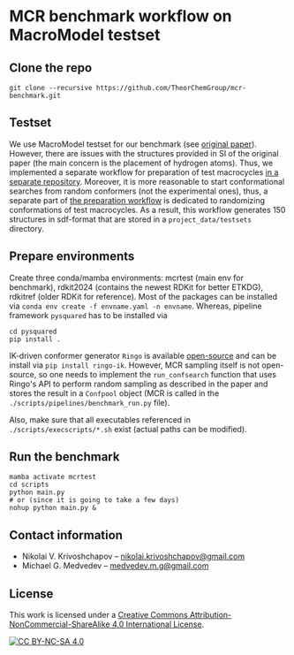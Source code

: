# MCR benchmark workflow on MacroModel testset

## Clone the repo

```
git clone --recursive https://github.com/TheorChemGroup/mcr-benchmark.git
```

## Testset

We use MacroModel testset for our benchmark (see [original paper](https://doi.org/10.1021/ci5001696)). However, there are issues with the structures provided in SI of the original paper (the main concern is the placement of hydrogen atoms). Thus, we implemented a separate workflow for preparation of test macrocycles [in a separate repository](https://gitlab.com/knvvv/macromodel-testset). Moreover, it is more reasonable to start conformational searches from random conformers (not the experimental ones), thus, a separate part of [the preparation workflow](https://gitlab.com/knvvv/macromodel-testset) is dedicated to randomizing conformations of test macrocycles. As a result, this workflow generates 150 structures in sdf-format that are stored in a `project_data/testsets` directory.

## Prepare environments

Create three conda/mamba environments: mcrtest (main env for benchmark), rdkit2024 (contains the newest RDKit for better ETKDG), rdkitref (older RDKit for reference). Most of the packages can be installed via `conda env create -f envname.yaml -n envname`. Whereas, pipeline framework `pysquared` has to be installed via

```
cd pysquared
pip install .
```

IK-driven conformer generator `Ringo` is available [open-source](https://github.com/TheorChemGroup/ringo) and can be install via `pip install ringo-ik`. However, MCR sampling itself is not open-source, so one needs to implement the `run_confsearch` function that uses Ringo's API to perform random sampling as described in the paper and stores the result in a `Confpool` object (MCR is called in the `./scripts/pipelines/benchmark_run.py` file).

Also, make sure that all executables referenced in `./scripts/execscripts/*.sh` exist (actual paths can be modified).

## Run the benchmark

```
mamba activate mcrtest
cd scripts
python main.py
# or (since it is going to take a few days)
nohup python main.py &
```

## Contact information

* Nikolai V. Krivoshchapov – nikolai.krivoshchapov@gmail.com
* Michael G. Medvedev – medvedev.m.g@gmail.com

## License

This work is licensed under a [Creative Commons Attribution-NonCommercial-ShareAlike 4.0 International License][cc-by-nc-sa].

[![CC BY-NC-SA 4.0][cc-by-nc-sa-image]][cc-by-nc-sa]

[cc-by-nc-sa]: http://creativecommons.org/licenses/by-nc-sa/4.0/
[cc-by-nc-sa-image]: https://licensebuttons.net/l/by-nc-sa/4.0/88x31.png
[cc-by-nc-sa-shield]: https://img.shields.io/badge/License-CC%20BY--NC--SA%204.0-lightgrey.svg
